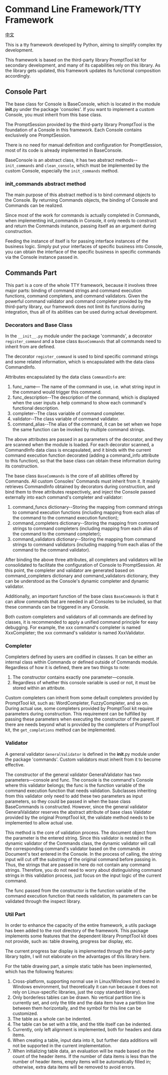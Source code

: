 # Command Line Framework/TTY Framework

[中文](README_zh.md)

This is a tty framework developed by Python, aiming to simplify complex tty development.

This framework is based on the third-party library PromptTool kit for secondary development, and many of its capabilities rely on this library. As the library gets updated, this framework updates its functional composition accordingly.

## Console Part
The base class for Console is BaseConsole, which is located in the module __init__.py under the package 'consoles'. If you want to implement a custom Console, you must inherit from this base class.

The PromptSession provided by the third-party library PromptTool is the foundation of a Console in this framework. Each Console contains exclusively one PromptSession.

There is no need for manual definition and configuration for PromptSession, most of its code is already implemented in BaseConsole.

BaseConsole is an abstract class, it has two abstract methods-- ``` init_commands ``` and ``` clean_console ```, which must be implemented by the custom Console, especially the ``` init_commands ``` method.

### **init_commands abstract method**

The main purpose of this abstract method is to bind command objects to the Console. By returning Commands objects, the binding of Console and Commands can be realized.

Since most of the work for commands is actually completed in Commands, when implementing init_commands in Console, it only needs to construct and return the Commands instance, passing itself as an argument during construction.

Feeding the instance of itself is for passing interface instances of the business logic. Simply put your interfaces of specific business into Console, you can obtain the interface of the specific business in specific commands via the Console instance passed in.

## Commands Part
This part is a core of the whole TTY framework, because it involves three major parts: binding of command strings and command execution functions, command completers, and command validators.
Given the powerful command validator and command completer provided by the third-party library, our framework does not limit its functions during integration, thus all of its abilities can be used during actual development.

### Decorators and Base Class
In the ``` __init__.py ``` module under the package 'commands', a decorator ``` register_command ``` and a base class ``` BaseCommands ``` that all commands need to inherit from are defined.

The decorator ``` register_command ``` is used to bind specific command strings and some related information, which is encapsulated with the data class CommandInfo.

Attributes encapsulated by the data class ``` CommandInfo ``` are:

1. func_name— The name of the command in use, i.e. what string input in the command would trigger this command.
2. func_description--The description of the command, which is displayed when the user inputs a help command to show each command's functional description.
3. completer--The class variable of command completer.
4. validator--The class variable of command validator.
5. command_alias--The alias of the command, it can be set when we hope the same function can be invoked by multiple command strings.

The above attributes are passed in as parameters of the decorator, and they are scanned when the module is loaded. For each decorator scanned, a CommandInfo data class is encapsulated, and it binds with the current command execution function decorated (adding a command_info attribute to this function), so that the base class can obtain these information during its construction.

The base class ``` BaseCommands ``` is the core of all abilities offered by Commands. All custom Consoles' Commands must inherit from it. It mainly retrieves CommandInfo obtained by decorators during construction, and bind them to three attributes respectively, and inject the Console passed externally into each command's completer and validator:

1. command_funcs dictionary--Storing the mapping from command strings to command execution functions (including mapping from each alias of the command to the command execution function);
2. command_completers dictionary--Storing the mapping from command strings to command completers (including mapping from each alias of the command to the command completer);
3. command_validators dictionary--Storing the mapping from command strings to command validators (including mapping from each alias of the command to the command validator).

After binding the above three attributes, all completers and validators will be consolidated to facilitate the configuration of Console to PromptSession. At this point, the completer and validator are generated based on command_completers dictionary and command_validators dictionary, they can be understood as the Console's dynamic completer and dynamic validator.

Additionally, an important function of the base class ``` BaseCommands ``` is that it can allow commands that are needed in all Consoles to be included, so that these commands can be triggered in any Console.

Both custom completers and validators of all commands are defined by classes, it is recommended to apply a unified command principle for easy debugging. For example, the xxx command's completer is named XxxCompleter; the xxx command's validator is named XxxValidator.

### Completer

Completers defined by users are codified in classes. It can be either an internal class within Commands or defined outside of Commands module. Regardless of how it is defined, there are two things to note:
1. The constructor contains exactly one parameter—console.
2. Regardless of whether this console variable is used or not, it must be stored within an attribute.

Custom completers can inherit from some default completers provided by PromptTool kit, such as: WordCompleter, FuzzyCompleter, and so on.
During actual use, some completers provided by PromptTool kit require parameters during construction. This requirement can be fulfilled by passing these parameters when executing the constructor of the parent. If there are needs beyond what is provided by the completers of PromptTool kit, the ``` get_completions ``` method can be implemented.

### Validator
A general validator ``` GeneralValidator ``` is defined in the __init__.py module under the package 'commands'. Custom validators must inherit from it to become effective.

The constructor of the general validator GeneralValidator has two parameters—console and func.
The console is the command's Console where this validator belongs; the func is the function variable of the command execution function that needs validation.
Subclasses inheriting from this validator only need to add these two parameters as input parameters, so they could be passed in when the base class BaseCommands is constructed.
However, since the general validator GeneralValidator reserves the abstract attribute of base class Validator provided by the original PromptTool kit, the validate method needs to be implemented to allow actual use.

This method is the core of validation process. The document object from the parameter is the entered string.
Since this validator is nested in the dynamic validator of the Commands class, the dynamic validator will call the corresponding command's validator based on the commands in Document's text entered in the Console.
In the process of calling, the string input will cut off the substring of the original command before passing in.
Thus, the strings that are passed in here do not contain any command strings.
Therefore, you do not need to worry about distinguishing command strings in this validation process, just focus on the input logic of the current command.

The func passed from the constructor is the function variable of the command execution function that needs validation, its parameters can be validated through the inspect library.

### Util Part
In order to enhance the capacity of the entire framework, a utils package has been added to the root directory of the framework. This package implements some features that the dependent library PromptTool kit does not provide, such as: table drawing, progress bar display, etc.

The current progress bar display is implemented through the third-party library tqdm, I will not elaborate on the advantages of this library here.

For the table drawing part, a simple static table has been implemented, which has the following features:
1. Cross-platform, supporting normal use in Linux/Windows (not tested in Windows environment, but theoretically it can run because it does not rely on Linux-specific libraries, just the copy standard library).
2. Only borderless tables can be drawn. No vertical partition line is currently set, and only the title and the data item have a partition line between them horizontally, and the symbol for this line can be customized.
3. The table as a whole can be indented.
4. The table can be set with a title, and the title itself can be indented.
5. Currently, only left alignment is implemented, both for headers and data items.
6. When creating a table, input data into it, but further data additions will not be supported in the current implementation.
7. When initializing table data, an evaluation will be made based on the count of the header items. If the number of data items is less than the number of header items, empty items will be automatically filled in; otherwise, extra data items will be removed to avoid errors.